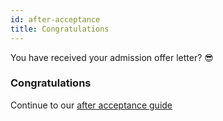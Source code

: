 ```yaml
---
id: after-acceptance
title: Congratulations
---
```


You have received your admission offer letter? :sunglasses:

### Congratulations

<!-- If you are interviewing for a scholarship, click here to [know more](interview.md) -->

Continue to our [after acceptance guide](../after/introduction.md)